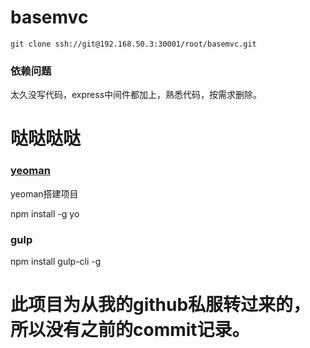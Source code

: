 # basemvc

```gitexclude
git clone ssh://git@192.168.50.3:30001/root/basemvc.git
```
### 依赖问题

太久没写代码，express中间件都加上，熟悉代码，按需求删除。

# 哒哒哒哒

### [yeoman](https://yeoman.io/)
yeoman搭建项目

  npm install -g yo

### gulp

npm install gulp-cli -g

# 此项目为从我的github私服转过来的，所以没有之前的commit记录。
